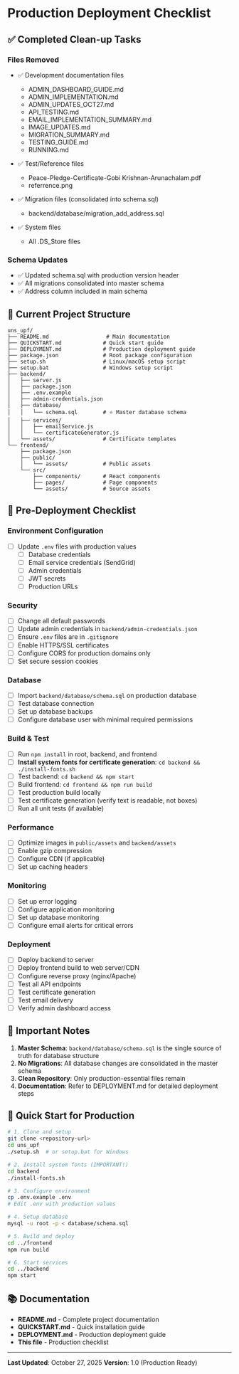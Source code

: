# Production Deployment Checklist

## ✅ Completed Clean-up Tasks

### Files Removed

- ✅ Development documentation files

  - ADMIN_DASHBOARD_GUIDE.md
  - ADMIN_IMPLEMENTATION.md
  - ADMIN_UPDATES_OCT27.md
  - API_TESTING.md
  - EMAIL_IMPLEMENTATION_SUMMARY.md
  - IMAGE_UPDATES.md
  - MIGRATION_SUMMARY.md
  - TESTING_GUIDE.md
  - RUNNING.md

- ✅ Test/Reference files

  - Peace-Pledge-Certificate-Gobi Krishnan-Arunachalam.pdf
  - referrence.png

- ✅ Migration files (consolidated into schema.sql)

  - backend/database/migration_add_address.sql

- ✅ System files
  - All .DS_Store files

### Schema Updates

- ✅ Updated schema.sql with production version header
- ✅ All migrations consolidated into master schema
- ✅ Address column included in main schema

## 📁 Current Project Structure

```
uns_upf/
├── README.md                  # Main documentation
├── QUICKSTART.md             # Quick start guide
├── DEPLOYMENT.md             # Production deployment guide
├── package.json              # Root package configuration
├── setup.sh                  # Linux/macOS setup script
├── setup.bat                 # Windows setup script
├── backend/
│   ├── server.js
│   ├── package.json
│   ├── .env.example
│   ├── admin-credentials.json
│   ├── database/
│   │   └── schema.sql        # ⭐ Master database schema
│   ├── services/
│   │   ├── emailService.js
│   │   └── certificateGenerator.js
│   └── assets/               # Certificate templates
└── frontend/
    ├── package.json
    ├── public/
    │   └── assets/           # Public assets
    └── src/
        ├── components/       # React components
        ├── pages/            # Page components
        └── assets/           # Source assets
```

## 🔧 Pre-Deployment Checklist

### Environment Configuration

- [ ] Update `.env` files with production values
  - [ ] Database credentials
  - [ ] Email service credentials (SendGrid)
  - [ ] Admin credentials
  - [ ] JWT secrets
  - [ ] Production URLs

### Security

- [ ] Change all default passwords
- [ ] Update admin credentials in `backend/admin-credentials.json`
- [ ] Ensure `.env` files are in `.gitignore`
- [ ] Enable HTTPS/SSL certificates
- [ ] Configure CORS for production domains only
- [ ] Set secure session cookies

### Database

- [ ] Import `backend/database/schema.sql` on production database
- [ ] Test database connection
- [ ] Set up database backups
- [ ] Configure database user with minimal required permissions

### Build & Test

- [ ] Run `npm install` in root, backend, and frontend
- [ ] **Install system fonts for certificate generation**: `cd backend && ./install-fonts.sh`
- [ ] Test backend: `cd backend && npm start`
- [ ] Build frontend: `cd frontend && npm run build`
- [ ] Test production build locally
- [ ] Test certificate generation (verify text is readable, not boxes)
- [ ] Run all unit tests (if available)

### Performance

- [ ] Optimize images in `public/assets` and `backend/assets`
- [ ] Enable gzip compression
- [ ] Configure CDN (if applicable)
- [ ] Set up caching headers

### Monitoring

- [ ] Set up error logging
- [ ] Configure application monitoring
- [ ] Set up database monitoring
- [ ] Configure email alerts for critical errors

### Deployment

- [ ] Deploy backend to server
- [ ] Deploy frontend build to web server/CDN
- [ ] Configure reverse proxy (nginx/Apache)
- [ ] Test all API endpoints
- [ ] Test certificate generation
- [ ] Test email delivery
- [ ] Verify admin dashboard access

## 📝 Important Notes

1. **Master Schema**: `backend/database/schema.sql` is the single source of truth for database structure
2. **No Migrations**: All database changes are consolidated in the master schema
3. **Clean Repository**: Only production-essential files remain
4. **Documentation**: Refer to DEPLOYMENT.md for detailed deployment steps

## 🚀 Quick Start for Production

```bash
# 1. Clone and setup
git clone <repository-url>
cd uns_upf
./setup.sh  # or setup.bat for Windows

# 2. Install system fonts (IMPORTANT!)
cd backend
./install-fonts.sh

# 3. Configure environment
cp .env.example .env
# Edit .env with production values

# 4. Setup database
mysql -u root -p < database/schema.sql

# 5. Build and deploy
cd ../frontend
npm run build

# 6. Start services
cd ../backend
npm start
```

## 📚 Documentation

- **README.md** - Complete project documentation
- **QUICKSTART.md** - Quick installation guide
- **DEPLOYMENT.md** - Production deployment guide
- **This file** - Production checklist

---

**Last Updated**: October 27, 2025
**Version**: 1.0 (Production Ready)
